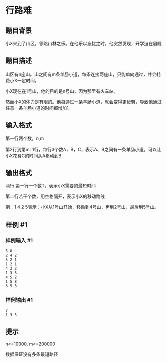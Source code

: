 # 行路难

## 题目背景

小X来到了山区，领略山林之乐。在他乐以忘忧之时，他突然发现，开学迫在眉睫


## 题目描述

山区有n座山。山之间有m条羊肠小道，每条连接两座山，只能单向通过，并会耗费小X一定时间。

小X现在在1号山，他的目的是n号山，因为那里有火车站。

然而小X的体力是有限的。他每通过一条羊肠小道，就会变得更疲劳，导致他通过任意一条羊肠小道的时间都增加1。


## 输入格式

第一行两个数，n,m

第2行到第m+1行，每行3个数A，B，C，表示A、B之间有一条羊肠小道，可以让小X花费C的时间从A移动到B


## 输出格式

两行
第一行一个数T，表示小X需要的最短时间

第二行若干个数，用空格隔开，表示小X的移动路线

例：1 4 2 5表示：小X从1号山开始，移动到4号山，再到2号山，最后到5号山。


## 样例 #1

### 样例输入 #1
```
5 8
2 4 2
5 2 1
1 2 1
4 3 2
1 3 3
4 5 2
1 5 8
3 5 3
```

### 样例输出 #1

```
7
1 3 5 
```

## 提示

n<=10000, m<=200000

数据保证没有多条最短路径

